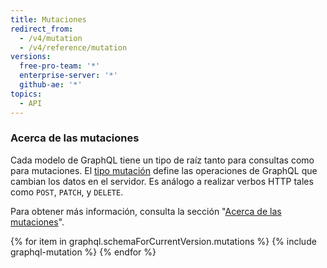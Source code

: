 ```yaml
---
title: Mutaciones
redirect_from:
  - /v4/mutation
  - /v4/reference/mutation
versions:
  free-pro-team: '*'
  enterprise-server: '*'
  github-ae: '*'
topics:
  - API
---
```


### Acerca de las mutaciones

Cada modelo de GraphQL tiene un tipo de raíz tanto para consultas como para mutaciones. El [tipo mutación](https://graphql.github.io/graphql-spec/June2018/#sec-Type-System) define las operaciones de GraphQL que cambian los datos en el servidor. Es análogo a realizar verbos HTTP tales como `POST`, `PATCH`, y `DELETE`.

Para obtener más información, consulta la sección "[Acerca de las mutaciones](/v4/guides/forming-calls#about-mutations)".

{% for item in graphql.schemaForCurrentVersion.mutations %}
  {% include graphql-mutation %}
{% endfor %}
